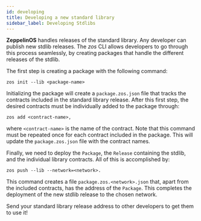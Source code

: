 ```yaml
---
id: developing
title: Developing a new standard library
sidebar_label: Developing Stdlibs
---
```


**ZeppelinOS** handles releases of the standard library. Any developer can publish new stdlib releases. The *zos* CLI allows developers to go through this process seamlessly, by creating packages that handle the different releases of the stdlib. 

The first step is creating a package with the following command:
```
zos init --lib <package-name>
```
Initializing the package will create a `package.zos.json` file that tracks the contracts included in the standard library release. After this first step, the desired contracts must be individually added to the package through:
```
zos add <contract-name>,
```
where `<contract-name>` is the name of the contract. Note that this command must be repeated once for each contract included in the package. This will update the `package.zos.json` file with the contract names. 

Finally, we need to deploy the `Package`, the `Release` containing the stdlib, and the individual library contracts. All of this is accomplished by:
```
zos push --lib --network=<network>.
```
This command creates a file `package.zos.<network>.json` that, apart from the included contracts, has the address of the `Package`. This completes the deployment of the new stdlib release to the chosen network.

Send your standard library release address to other developers to get them to use it!